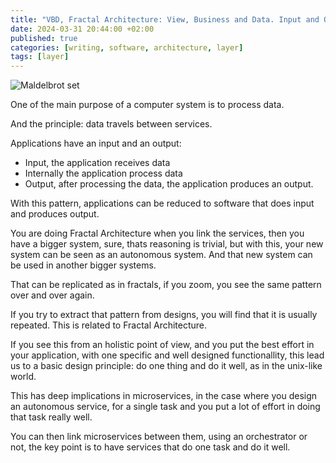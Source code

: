 ```yaml
---
title: "VBD, Fractal Architecture: View, Business and Data. Input and Output."
date: 2024-03-31 20:44:00 +02:00
published: true
categories: [writing, software, architecture, layer]
tags: [layer]
---
```


<meta property="og:image" content="/assets/img/fractal-maldelbrot-illustration-1000px-gettyimages-488635425-2048x2048.jpg" />

<meta name="twitter:image" content="/assets/img/fractal-maldelbrot-illustration-1000px-gettyimages-488635425-2048x2048.jpg" />

![Maldelbrot set](/assets/img/fractal-maldelbrot-illustration-1000px-gettyimages-488635425-2048x2048.jpg)

One of the main purpose of a computer system is to process data.

And the principle: data travels between services.

Applications have an input and an output:
- Input, the application receives data
- Internally the application process data
- Output, after processing the data, the application produces an output.

With this pattern, applications can be reduced to software that does input and produces output.

You are doing Fractal Architecture when you link the services, then you have a bigger system, sure, thats reasoning is trivial, but with this, your new system can be seen as an autonomous system. And that new system can be used in another bigger systems.

That can be replicated as in fractals, if you zoom, you see the same pattern over and over again.

If you try to extract that pattern from designs, you will find that it is usually repeated. This is related to Fractal Architecture.

If you see this from an holistic point of view, and you put the best effort in your application, with one specific and well designed functionallity, this lead us to a basic design principle: do one thing and do it well, as in the unix-like world.

This has deep implications in microservices, in the case where you design an autonomous service, for a single task and you put a lot of effort in doing that task really well.

You can then link microservices between them, using an orchestrator or not, the key point is to have services that do one task and do it well.
